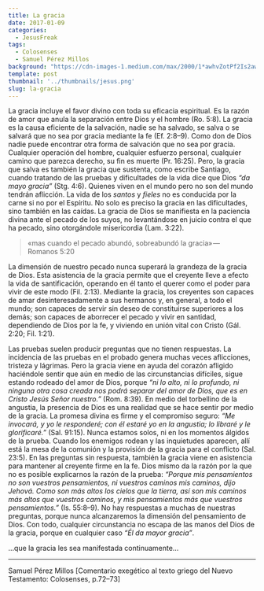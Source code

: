 ```yaml
---
title: La gracia
date: 2017-01-09
categories:
  - JesusFreak
tags:
  - Colosenses
  - Samuel Pérez Millos
background: "https://cdn-images-1.medium.com/max/2000/1*awhvZotPf2Is2awdKrlq8Q.png"
template: post
thumbnail: '../thumbnails/jesus.png'
slug: la-gracia
---
```


La gracia incluye el favor divino con toda su eficacia espiritual. Es la razón de amor que anula la separación entre Dios y el hombre (Ro. 5:8). La gracia es la causa eficiente de la salvación, nadie se ha salvado, se salva o se salvará que no sea por gracia mediante la fe (Ef. 2:8–9). Como don de Dios nadie puede encontrar otra forma de salvación que no sea por gracia. Cualquier operación del hombre, cualquier esfuerzo personal, cualquier camino que parezca derecho, su fin es muerte (Pr. 16:25). Pero, la gracia que salva es también la gracia que sustenta, como escribe Santiago, cuando tratando de las pruebas y dificultades de la vida dice que Dios *“da mayo gracia”* (Stg. 4:6). Quienes viven en el mundo pero no son del mundo tendrán aflicción. La vida de los *santos* y *fieles* no es conducida por la carne si no por el Espíritu. No solo es preciso la gracia en las dificultades, sino también en las caídas. La gracia de Dios se manifiesta en la paciencia divina ante el pecado de los suyos, no levantándose en juicio contra el que ha pecado, sino otorgándole misericordia (Lam. 3:22).

> «mas cuando el pecado abundó, sobreabundó la gracia» — Romanos 5:20

La dimensión de nuestro pecado nunca superará la grandeza de la gracia de Dios. Esta asistencia de la gracia permite que el creyente lleve a efecto la vida de santificación, operando en él tanto el querer como el poder para vivir de este modo (Fil. 2:13). Mediante la gracia, los creyentes son capaces de amar desinteresadamente a sus hermanos y, en general, a todo el mundo; son capaces de servir sin deseo de constituirse superiores a los demás; son capaces de aborrecer el pecado y vivir en santidad, dependiendo de Dios por la fe, y viviendo en unión vital con Cristo (Gál. 2:20; Fil. 1:21).

Las pruebas suelen producir preguntas que no tienen respuestas. La incidencia de las pruebas en el probado genera muchas veces aflicciones, tristeza y lágrimas. Pero la gracia viene en ayuda del corazón afligido haciéndole sentir que aún en medio de las circunstancias difíciles, sigue estando rodeado del amor de Dios, porque *“ni lo alto, ni lo profundo, ni ninguna otra cosa creada nos podrá separar del amor de Dios, que es en Cristo Jesús Señor nuestro.”* (Rom. 8:39). En medio del torbellino de la angustia, la presencia de Dios es una realidad que se hace sentir por medio de la gracia. La promesa divina es firme y el compromiso seguro: *“Me invocará, y yo le responderé; con él estaré yo en la angustia; lo libraré y le glorificaré.”* (Sal. 91:15). Nunca estamos solos, ni en los momentos álgidos de la prueba. Cuando los enemigos rodean y las inquietudes aparecen, allí está la mesa de la comunión y la provisión de la gracia para el conflicto (Sal. 23:5). En las preguntas sin respuesta, también la gracia viene en asistencia para mantener al creyente firme en la fe. Dios mismo da la razón por la que no es posible explicarnos la razón de la prueba: *“Porque mis pensamientos no son vuestros pensamientos, ni vuestros caminos mis caminos, dijo Jehová. Como son más altos los cielos que la tierra, así son mis caminos más altos que vuestros caminos, y mis pensamientos más que vuestros pensamientos.”* (Is. 55:8–9). No hay respuestas a muchas de nuestras preguntas, porque nunca alcanzaremos la dimensión del pensamiento de Dios. Con todo, cualquier circunstancia no escapa de las manos del Dios de la gracia, porque en cualquier caso *“Él da mayor gracia”*.

…que la gracia les sea manifestada continuamente…

* * *

Samuel Pérez Millos [Comentario exegético al texto griego del Nuevo Testamento: Colosenses, p.72–73]
